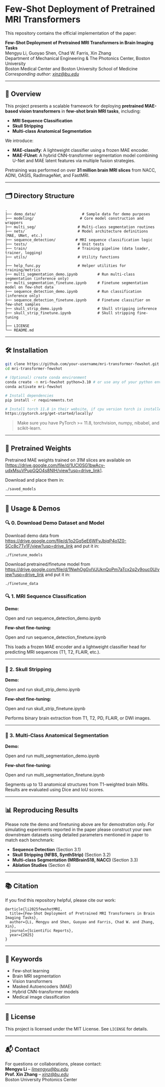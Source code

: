 
# Few-Shot Deployment of Pretrained MRI Transformers

This repository contains the official implementation of the paper:

**Few-Shot Deployment of Pretrained MRI Transformers in Brain Imaging Tasks**  
Mengyu Li, Guoyao Shen, Chad W. Farris, Xin Zhang  
Department of Mechanical Engineering & The Photonics Center, Boston University  
Boston Medical Center and Boston University School of Medicine  
*Corresponding author: xinz@bu.edu*

---

## 🧠 Overview

This project presents a scalable framework for deploying **pretrained MAE-based vision transformers** in **few-shot brain MRI tasks**, including:

- **MRI Sequence Classification**
- **Skull Stripping**
- **Multi-class Anatomical Segmentation**

We introduce:
- **MAE-classify**: A lightweight classifier using a frozen MAE encoder.
- **MAE-FUnet**: A hybrid CNN-transformer segmentation model combining U-Net and MAE latent features via multiple fusion strategies.

Pretraining was performed on over **31 million brain MRI slices** from NACC, ADNI, OASIS, RadImageNet, and FastMRI.

---

## 🗂️ Directory Structure

```
.
├── demo_data/                     # Sample data for demo purposes
├── modeling/                     # Core model construction and wrappers
├── multi_seg/                   # Multi-class segmentation routines
├── nets/                        # Model architecture definitions (MAE, UNet, etc.)
├── sequence_detection/         # MRI sequence classification logic
├── tests/                       # Unit tests
├── train/                       # Training pipeline (data loader, trainer, logging)
├── utils/                       # Utility functions
│
├── help_func.py                 # Helper utilities for training/metrics
├── multi_segmentation_demo.ipynb         # Run multi-class segmentation (inference only)
├── multi_segmentation_finetune.ipynb     # Finetune segmentation model on few-shot data
├── sequence_detection_demo.ipynb         # Run classification (inference only)
├── sequence_detection_finetune.ipynb     # Finetune classifier on few-shot samples
├── skull_strip_demo.ipynb                # Skull stripping inference
├── skull_strip_finetune.ipynb            # Skull stripping fine-tuning
│
├── LICENSE
└── README.md
```

---

## 🛠️ Installation

```bash
git clone https://github.com/your-username/mri-transformer-fewshot.git
cd mri-transformer-fewshot

# (Optional) create conda environment
conda create -n mri-fewshot python=3.10 # or use any of your python environment >= 3.10
conda activate mri-fewshot

# Install dependencies
pip install -r requirements.txt

# Install torch 11.8 in their website, if cpu version torch is installed delete it first, then install torch 11.8
https://pytorch.org/get-started/locally/

```

> Make sure you have PyTorch >= 11.8, torchvision, numpy, nibabel, and scikit-learn.

---

## 🧾 Pretrained Weights

Pretrained MAE weights trained on 31M slices are available on [https://drive.google.com/file/d/1UCl0SG1bwAcv-udxMsuVPupGQO4s8NIH/view?usp=drive_link].

Download and place them in:

```
./saved_models
```

---

## 🧪 Usage & Demos
### 🔍 0. Download Demo Dataset and Model
Download demo data from https://drive.google.com/file/d/1o2Gq5eE6WFvJbjqP4o1Z0-SCc8c7Tv1F/view?usp=drive_link and put it in:
```
./finetune_models
```

Download pretrained/finetune model from https://drive.google.com/file/d/1NwhOgGvIVJUknQoPm7aTcx2q2y9ouc0U/view?usp=drive_link and put it in:
```
./finetune_data 
```

### 🔍 1. MRI Sequence Classification

**Demo:**  

Open and run sequence_detection_demo.ipynb


**Few-shot fine-tuning:**  

Open and run sequence_detection_finetune.ipynb


This loads a frozen MAE encoder and a lightweight classifier head for predicting MRI sequences (T1, T2, FLAIR, etc.).

---

### 🧠 2. Skull Stripping

**Demo:**  

Open and run skull_strip_demo.ipynb


**Few-shot fine-tuning:**  

Open and run skull_strip_finetune.ipynb


Performs binary brain extraction from T1, T2, PD, FLAIR, or DWI images.

---

### 🧩 3. Multi-Class Anatomical Segmentation

**Demo:**  

Open and run multi_segmentation_demo.ipynb


**Few-shot fine-tuning:**  

Open and run multi_segmentation_finetune.ipynb


Segments up to 13 anatomical structures from T1-weighted brain MRIs. Results are evaluated using Dice and IoU scores.

---


## 📊 Reproducing Results

Please note the demo and finetuning above are for demostration only. For simulating experiments reported in the paper please construct your own downstream datasets using detailed parameters mentioned in paper to match each benchmark:

- **Sequence Detection** (Section 3.1)
- **Skull Stripping (NFBS, SynthStrip)** (Section 3.2)
- **Multi-class Segmentation (MRBrainS18, NACC)** (Section 3.3)
- **Ablation Studies** (Section 4)

---

## 📚 Citation

If you find this repository helpful, please cite our work:

```
@article{li2025fewshotMRI,
  title={Few-Shot Deployment of Pretrained MRI Transformers in Brain Imaging Tasks},
  author={Li, Mengyu and Shen, Guoyao and Farris, Chad W. and Zhang, Xin},
  journal={Scientific Reports},
  year={2025}
}
```

---

## 🧠 Keywords

- Few-shot learning  
- Brain MRI segmentation  
- Vision transformers  
- Masked Autoencoders (MAE)  
- Hybrid CNN-transformer models  
- Medical image classification

---

## 📝 License

This project is licensed under the MIT License. See `LICENSE` for details.

---

## 📬 Contact

For questions or collaborations, please contact:  
**Mengyu Li** – *limengyu@bu.edu*  
**Prof. Xin Zhang** – *xinz@bu.edu*  
Boston University Photonics Center
